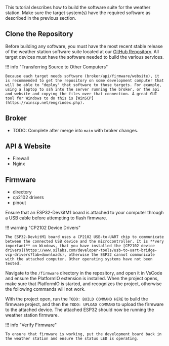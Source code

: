 This tutorial describes how to build the software suite for the weather station. Make sure the target system(s) have the required software as described in the previous section.

## Clone the Repository

Before building any software, you must have the most recent stable release of the weather station software suite located at our [GitHub Repository](https://github.com/ImtiazAtBradley/VIP_Weather/tree/main). All target devices must have the software needed to build the various services.

!!! info "Transferring Source to Other Computers"

    Because each target needs software (broker/api/firmware/website), it is recommended to get the repository on some development computer that will be able to "deploy" that software to those targets. For example, using a laptop to ssh into the server running the broker, or the api and website and copying the files over that connection. A great GUI tool for Windows to do this is [WinSCP](https://winscp.net/eng/index.php).

## Broker

* TODO: Complete after merge into `main` with broker changes.

## API & Website

* Firewall
* Nginx

## Firmware 

* directory
* cp2102 drivers
* pinout

Ensure that an ESP32-DevkitM1 board is attached to your computer through a USB cable before attempting to flash firmware. 

!!! warning "CP2102 Device Drivers"

    The ESP32-DevkitM1 board uses a CP2102 USB-to-UART chip to communicate between the connected USB device and the microcontroller. It is **very important** on Windows, that you have installed the [CP2102 device drivers](https://www.silabs.com/developer-tools/usb-to-uart-bridge-vcp-drivers?tab=downloads), otherwise the ESP32 cannot communicate with the attached computer. Other operating systems have not been tested.

Navigate to the `/firmware` directory in the repository, and open it in VsCode and ensure the PlatformIO extension is installed. When the project opens, make sure that PlatformIO is started, and recognizes the project, otherwise the following commands will not work.

With the project open, run the `TODO: BUILD COMMAND HERE` to build the firmware project, and then the `TODO: UPLOAD COMMAND` to upload the firmware to the attached device. The attached ESP32 should now be running the weather station firmware.

!!! info "Verify Firmware"

    To ensure that firmware is working, put the development board back in the weather station and ensure the status LED is operating.